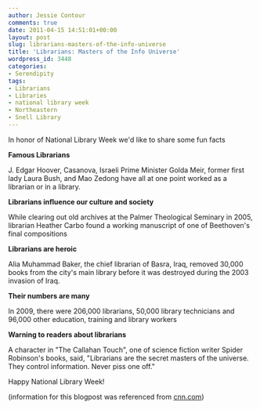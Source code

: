 ```yaml
---
author: Jessie Contour
comments: true
date: 2011-04-15 14:51:01+00:00
layout: post
slug: librarians-masters-of-the-info-universe
title: 'Librarians: Masters of the Info Universe'
wordpress_id: 3448
categories:
- Serendipity
tags:
- Librarians
- Libraries
- national library week
- Northeastern
- Snell Library
---
```


In honor of National Library Week we'd like to share some fun facts

**Famous Librarians**

J. Edgar Hoover, Casanova, Israeli Prime Minister Golda Meir, former first lady Laura Bush, and Mao Zedong have all at one point worked as a librarian or in a library.

**Librarians influence our culture and society**

While clearing out old archives at the Palmer Theological Seminary in 2005, librarian Heather Carbo found a working manuscript of one of Beethoven's final compositions

**Librarians are heroic**

Alia Muhammad Baker, the chief librarian of Basra, Iraq, removed 30,000 books from the city's main library before it was destroyed during the 2003 invasion of Iraq.

**Their numbers are many**

In 2009, there were 206,000 librarians, 50,000 library technicians and 96,000 other education, training and library workers

**Warning to readers about librarians**

A character in "The Callahan Touch", one of science fiction writer Spider Robinson's books, said, "Librarians are the secret masters of the universe. They control information. Never piss one off."

Happy National Library Week!

(information for this blogpost was referenced from [cnn.com](http://www.cnn.com/))
